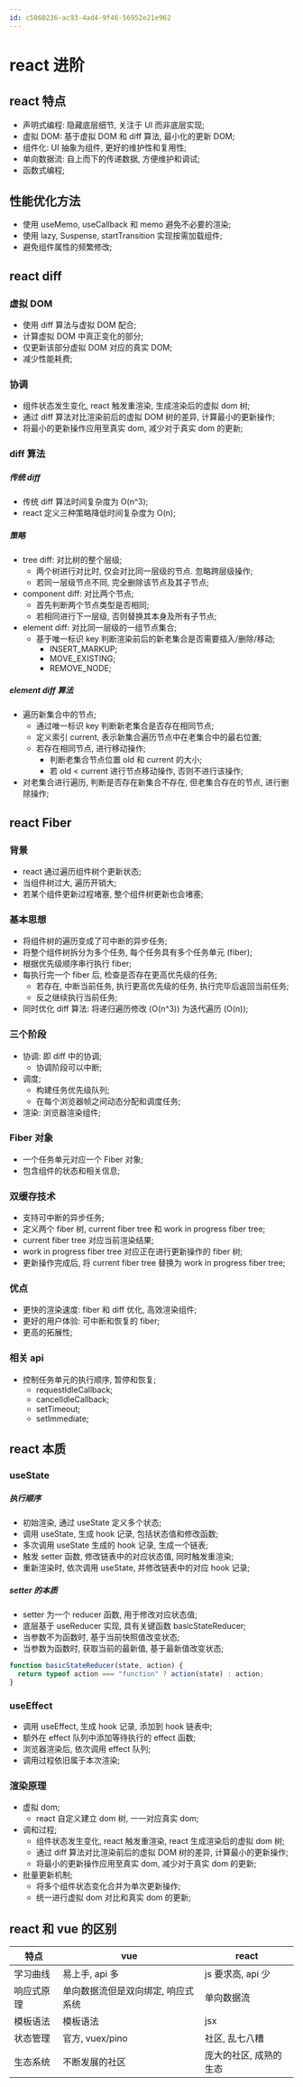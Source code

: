 ```yaml
---
id: c5060236-ac93-4ad4-9f46-56952e21e962
---
```


# react 进阶

## react 特点

- 声明式编程: 隐藏底层细节, 关注于 UI 而非底层实现;
- 虚拟 DOM: 基于虚拟 DOM 和 diff 算法, 最小化的更新 DOM;
- 组件化: UI 抽象为组件, 更好的维护性和复用性;
- 单向数据流: 自上而下的传递数据, 方便维护和调试;
- 函数式编程;

## 性能优化方法

- 使用 useMemo, useCallback 和 memo 避免不必要的渲染;
- 使用 lazy, Suspense, startTransition 实现按需加载组件;
- 避免组件属性的频繁修改;

## react diff

### 虚拟 DOM

- 使用 diff 算法与虚拟 DOM 配合;
- 计算虚拟 DOM 中真正变化的部分;
- 仅更新该部分虚拟 DOM 对应的真实 DOM;
- 减少性能耗费;

### 协调

- 组件状态发生变化, react 触发重渲染, 生成渲染后的虚拟 dom 树;
- 通过 diff 算法对比渲染前后的虚拟 DOM 树的差异, 计算最小的更新操作;
- 将最小的更新操作应用至真实 dom, 减少对于真实 dom 的更新;

### diff 算法

##### 传统 diff

- 传统 diff 算法时间复杂度为 O(n^3);
- react 定义三种策略降低时间复杂度为 O(n);

##### 策略

- tree diff: 对比树的整个层级;
  - 两个树进行对比时, 仅会对比同一层级的节点. 忽略跨层级操作;
  - 若同一层级节点不同, 完全删除该节点及其子节点;
- component diff: 对比两个节点;
  - 首先判断两个节点类型是否相同;
  - 若相同进行下一层级, 否则替换其本身及所有子节点;
- element diff: 对比同一层级的一组节点集合;
  - 基于唯一标识 key 判断渲染前后的新老集合是否需要插入/删除/移动;
    - INSERT_MARKUP;
    - MOVE_EXISTING;
    - REMOVE_NODE;

##### element diff 算法

- 遍历新集合中的节点;
  - 通过唯一标识 key 判断新老集合是否存在相同节点;
  - 定义索引 current, 表示新集合遍历节点中在老集合中的最右位置;
  - 若存在相同节点, 进行移动操作;
    - 判断老集合节点位置 old 和 current 的大小;
    - 若 old \< current 进行节点移动操作, 否则不进行该操作;
- 对老集合进行遍历, 判断是否存在新集合不存在, 但老集合存在的节点, 进行删除操作;

## react Fiber

### 背景

- react 通过遍历组件树个更新状态;
- 当组件树过大, 遍历开销大;
- 若某个组件更新过程堵塞, 整个组件树更新也会堵塞;

### 基本思想

- 将组件树的遍历变成了可中断的异步任务;
- 将整个组件树拆分为多个任务, 每个任务具有多个任务单元 (fiber);
- 根据优先级顺序串行执行 fiber;
- 每执行完一个 fiber 后, 检查是否存在更高优先级的任务;
  - 若存在, 中断当前任务, 执行更高优先级的任务, 执行完毕后返回当前任务;
  - 反之继续执行当前任务;
- 同时优化 diff 算法: 将递归遍历修改 (O(n^3)) 为迭代遍历 (O(n));

### 三个阶段

- 协调: 即 diff 中的协调;
  - 协调阶段可以中断;
- 调度;
  - 构建任务优先级队列;
  - 在每个浏览器帧之间动态分配和调度任务;
- 渲染: 浏览器渲染组件;

### Fiber 对象

- 一个任务单元对应一个 Fiber 对象;
- 包含组件的状态和相关信息;

### 双缓存技术

- 支持可中断的异步任务;
- 定义两个 fiber 树, current fiber tree 和 work in progress fiber tree;
- current fiber tree 对应当前渲染结果;
- work in progress fiber tree 对应正在进行更新操作的 fiber 树;
- 更新操作完成后, 将 current fiber tree 替换为 work in progress fiber tree;

### 优点

- 更快的渲染速度: fiber 和 diff 优化, 高效渲染组件;
- 更好的用户体验: 可中断和恢复的 fiber;
- 更高的拓展性;

### 相关 api

- 控制任务单元的执行顺序, 暂停和恢复;
  - requestIdleCallback;
  - cancelIdleCallback;
  - setTimeout;
  - setImmediate;

## react 本质

### useState

##### 执行顺序

- 初始渲染, 通过 useState 定义多个状态;
- 调用 useState, 生成 hook 记录, 包括状态值和修改函数;
- 多次调用 useState 生成的 hook 记录, 生成一个链表;
- 触发 setter 函数, 修改链表中的对应状态值, 同时触发重渲染;
- 重新渲染时, 依次调用 useState, 并修改链表中的对应 hook 记录;

##### setter 的本质

- setter 为一个 reducer 函数, 用于修改对应状态值;
- 底层基于 useReducer 实现, 具有关键函数 basicStateReducer;
- 当参数不为函数时, 基于当前快照值改变状态;
- 当参数为函数时, 获取当前的最新值, 基于最新值改变状态;

```typescript
function basicStateReducer(state, action) {
  return typeof action === "function" ? action(state) : action;
}
```

### useEffect

- 调用 useEffect, 生成 hook 记录, 添加到 hook 链表中;
- 额外在 effect 队列中添加等待执行的 effect 函数;
- 浏览器渲染后, 依次调用 effect 队列;
- 调用过程依旧属于本次渲染;

### 渲染原理

- 虚拟 dom;
  - react 自定义建立 dom 树, 一一对应真实 dom;
- 调和过程;
  - 组件状态发生变化, react 触发重渲染, react 生成渲染后的虚拟 dom 树;
  - 通过 diff 算法对比渲染前后的虚拟 DOM 树的差异, 计算最小的更新操作;
  - 将最小的更新操作应用至真实 dom, 减少对于真实 dom 的更新;
- 批量更新机制;
  - 将多个组件状态变化合并为单次更新操作;
  - 统一进行虚拟 dom 对比和真实 dom 的更新;

## react 和 vue 的区别

| 特点       | vue                                | react                  |
| ---------- | ---------------------------------- | ---------------------- |
| 学习曲线   | 易上手, api 多                     | js 要求高, api 少      |
| 响应式原理 | 单向数据流但是双向绑定, 响应式系统 | 单向数据流             |
| 模板语法   | 模板语法                           | jsx                    |
| 状态管理   | 官方, vuex/pino                    | 社区, 乱七八糟         |
| 生态系统   | 不断发展的社区                     | 庞大的社区, 成熟的生态 |
